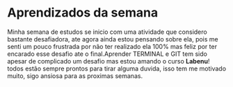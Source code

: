 # Aprendizados da semana
Minha semana de estudos se inicio com uma atividade que considero bastante desafiadora, ate agora ainda estou pensando sobre ela, pois me senti um pouco frustrada por não ter realizado ela 100% mas feliz por ter encarado esse desafio ate o final.Aprender TERMINAL e GIT tem sido apesar de complicado um desafio mas estou amando o curso **Labenu**! todos estão sempre prontos para tirar alguma duvida, isso tem me motivado muito, sigo ansiosa para as proximas semanas.